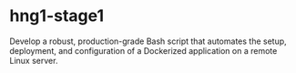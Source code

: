 # hng1-stage1
Develop a robust, production-grade Bash script that automates the setup, deployment, and configuration of a Dockerized application on a remote Linux server.
